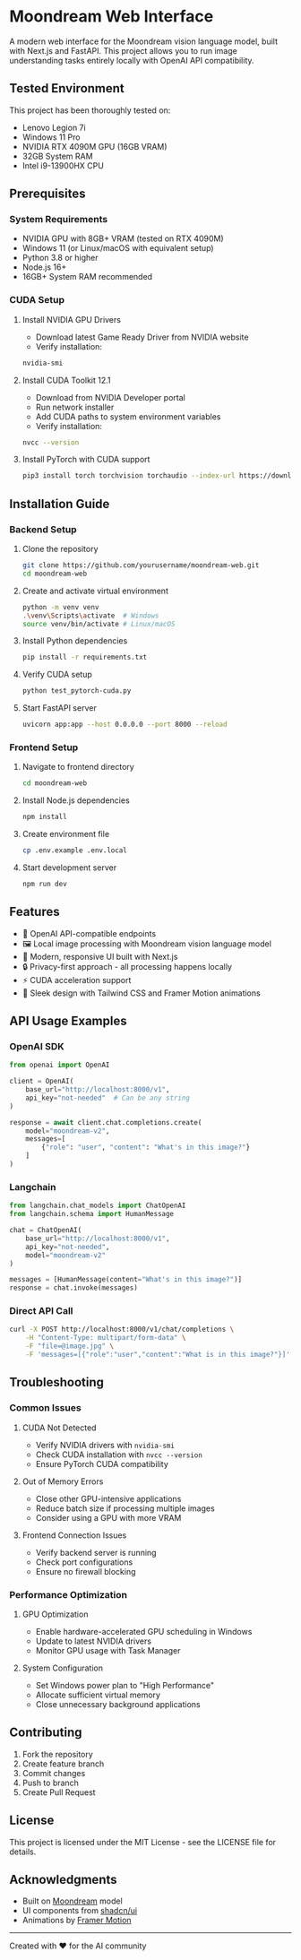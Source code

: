 # Moondream Web Interface

A modern web interface for the Moondream vision language model, built with Next.js and FastAPI. This project allows you to run image understanding tasks entirely locally with OpenAI API compatibility.

## Tested Environment

This project has been thoroughly tested on:
- Lenovo Legion 7i
- Windows 11 Pro
- NVIDIA RTX 4090M GPU (16GB VRAM)
- 32GB System RAM
- Intel i9-13900HX CPU

## Prerequisites

### System Requirements
- NVIDIA GPU with 8GB+ VRAM (tested on RTX 4090M)
- Windows 11 (or Linux/macOS with equivalent setup)
- Python 3.8 or higher
- Node.js 16+
- 16GB+ System RAM recommended

### CUDA Setup

1. Install NVIDIA GPU Drivers
   - Download latest Game Ready Driver from NVIDIA website
   - Verify installation:
   ~~~bash
   nvidia-smi
   ~~~

2. Install CUDA Toolkit 12.1
   - Download from NVIDIA Developer portal
   - Run network installer
   - Add CUDA paths to system environment variables
   - Verify installation:
   ~~~bash
   nvcc --version
   ~~~

3. Install PyTorch with CUDA support
   ~~~bash
   pip3 install torch torchvision torchaudio --index-url https://download.pytorch.org/whl/cu121
   ~~~

## Installation Guide

### Backend Setup

1. Clone the repository
   ~~~bash
   git clone https://github.com/yourusername/moondream-web.git
   cd moondream-web
   ~~~

2. Create and activate virtual environment
   ~~~bash
   python -m venv venv
   .\venv\Scripts\activate  # Windows
   source venv/bin/activate # Linux/macOS
   ~~~

3. Install Python dependencies
   ~~~bash
   pip install -r requirements.txt
   ~~~

4. Verify CUDA setup
   ~~~bash
   python test_pytorch-cuda.py
   ~~~

5. Start FastAPI server
   ~~~bash
   uvicorn app:app --host 0.0.0.0 --port 8000 --reload
   ~~~

### Frontend Setup

1. Navigate to frontend directory
   ~~~bash
   cd moondream-web
   ~~~

2. Install Node.js dependencies
   ~~~bash
   npm install
   ~~~

3. Create environment file
   ~~~bash
   cp .env.example .env.local
   ~~~

4. Start development server
   ~~~bash
   npm run dev
   ~~~

## Features

- 🔄 OpenAI API-compatible endpoints
- 🖼️ Local image processing with Moondream vision language model
- 🚀 Modern, responsive UI built with Next.js
- 🔒 Privacy-first approach - all processing happens locally
- ⚡ CUDA acceleration support
- 🎨 Sleek design with Tailwind CSS and Framer Motion animations

## API Usage Examples

### OpenAI SDK
~~~python
from openai import OpenAI

client = OpenAI(
    base_url="http://localhost:8000/v1",
    api_key="not-needed"  # Can be any string
)

response = await client.chat.completions.create(
    model="moondream-v2",
    messages=[
        {"role": "user", "content": "What's in this image?"}
    ]
)
~~~

### Langchain
~~~python
from langchain.chat_models import ChatOpenAI
from langchain.schema import HumanMessage

chat = ChatOpenAI(
    base_url="http://localhost:8000/v1",
    api_key="not-needed",
    model="moondream-v2"
)

messages = [HumanMessage(content="What's in this image?")]
response = chat.invoke(messages)
~~~

### Direct API Call
~~~bash
curl -X POST http://localhost:8000/v1/chat/completions \
    -H "Content-Type: multipart/form-data" \
    -F "file=@image.jpg" \
    -F 'messages=[{"role":"user","content":"What is in this image?"}]'
~~~

## Troubleshooting

### Common Issues

1. CUDA Not Detected
   - Verify NVIDIA drivers with `nvidia-smi`
   - Check CUDA installation with `nvcc --version`
   - Ensure PyTorch CUDA compatibility

2. Out of Memory Errors
   - Close other GPU-intensive applications
   - Reduce batch size if processing multiple images
   - Consider using a GPU with more VRAM

3. Frontend Connection Issues
   - Verify backend server is running
   - Check port configurations
   - Ensure no firewall blocking

### Performance Optimization

1. GPU Optimization
   - Enable hardware-accelerated GPU scheduling in Windows
   - Update to latest NVIDIA drivers
   - Monitor GPU usage with Task Manager

2. System Configuration
   - Set Windows power plan to "High Performance"
   - Allocate sufficient virtual memory
   - Close unnecessary background applications

## Contributing

1. Fork the repository
2. Create feature branch
3. Commit changes
4. Push to branch
5. Create Pull Request

## License

This project is licensed under the MIT License - see the LICENSE file for details.

## Acknowledgments

- Built on [Moondream](https://github.com/vikhyat/moondream) model
- UI components from [shadcn/ui](https://ui.shadcn.com/)
- Animations by [Framer Motion](https://www.framer.com/motion/)

---

Created with ❤️ for the AI community
